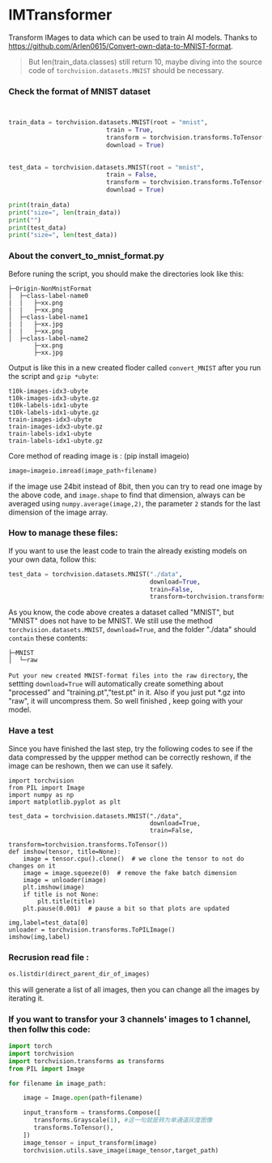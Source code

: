 # IMTransformer
Transform IMages to data which can be used to train AI models. Thanks to https://github.com/Arlen0615/Convert-own-data-to-MNIST-format.

> But len(train_data.classes) still return 10, maybe diving into the source code of `torchvision.datasets.MNIST` should be necessary.
### Check the format of MNIST dataset
```python


train_data = torchvision.datasets.MNIST(root = "mnist",
                           train = True,
                           transform = torchvision.transforms.ToTensor(),
                           download = True)
 

test_data = torchvision.datasets.MNIST(root = "mnist",
                           train = False,
                           transform = torchvision.transforms.ToTensor(),
                           download = True)
 
print(train_data)
print("size=", len(train_data))
print("")
print(test_data)
print("size=", len(test_data))

```

### About the convert_to_mnist_format.py 

Before runing the script, you should make the directories look like this:

```
├─Origin-NonMnistFormat
│  ├─class-label-name0
|  |   ├─xx.png
|  |   ├─xx.png
│  ├─class-label-name1
|  |   ├─xx.jpg
|  |   ├─xx.png
│  ├─class-label-name2
       ├─xx.png
       ├─xx.jpg
```

Output is like this in a new created floder called `convert_MNIST` after you run the script and `gzip *ubyte`:

```
t10k-images-idx3-ubyte
t10k-images-idx3-ubyte.gz
t10k-labels-idx1-ubyte
t10k-labels-idx1-ubyte.gz
train-images-idx3-ubyte
train-images-idx3-ubyte.gz
train-labels-idx1-ubyte
train-labels-idx1-ubyte.gz
```


Core method of reading image is : (pip install imageio)

```python
image=imageio.imread(image_path+filename)
```
if the image use 24bit instead of 8bit, then you can try to read one image by the above code, and `image.shape` to find that dimension, always can be averaged using `numpy.average(image,2)`, the parameter `2` stands for the last dimension of the image array.


### How to manage these files:

If you want to use the least code to train the already existing models on your own data, follow this:

```python
test_data = torchvision.datasets.MNIST("./data",
                                       download=True,
                                       train=False,
                                       transform=torchvision.transforms.ToTensor())
```
As you know, the code above creates a dataset called "MNIST", but "MNIST" does not have to be MNIST. We still use the method `torchvision.datasets.MNIST`, `download=True`, and the folder "./data" should `contain` these contents:

```
├─MNIST
│  └─raw

```
`Put your new created MNIST-format files into the raw directory`, the settting `download=True` will automatically create something about "processed" and "training.pt","test.pt" in it. Also if you just put \*.gz into "raw", it will uncompress them. So well finished , keep going with your model.

### Have a test

Since you have finished the last step, try the following codes to see if the data compressed by the uppper method can be correctly reshown, if the image can be reshown, then we can use it safely.
```
import torchvision
from PIL import Image
import numpy as np
import matplotlib.pyplot as plt

test_data = torchvision.datasets.MNIST("./data",
                                       download=True,
                                       train=False,
                                       transform=torchvision.transforms.ToTensor())
def imshow(tensor, title=None):
    image = tensor.cpu().clone()  # we clone the tensor to not do changes on it
    image = image.squeeze(0)  # remove the fake batch dimension
    image = unloader(image)
    plt.imshow(image)
    if title is not None:
        plt.title(title)
    plt.pause(0.001)  # pause a bit so that plots are updated
    
img,label=test_data[0]
unloader = torchvision.transforms.ToPILImage()
imshow(img,label)
```

### Recrusion read file :

```python
os.listdir(direct_parent_dir_of_images)
```

this will generate a list of all images, then you can change all the images by iterating it. 

### If you want to transfor your 3 channels' images to 1 channel, then follw this code:

```python
import torch
import torchvision
import torchvision.transforms as transforms
from PIL import Image

for filename in image_path:

    image = Image.open(path+filename)

    input_transform = transforms.Compose([
       transforms.Grayscale(1), #这一句就是转为单通道灰度图像
       transforms.ToTensor(),
    ])
    image_tensor = input_transform(image)
    torchvision.utils.save_image(image_tensor,target_path)
```

